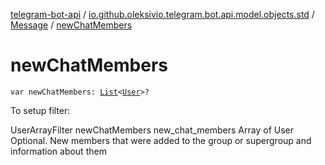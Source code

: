 [telegram-bot-api](../../index.md) / [io.github.oleksivio.telegram.bot.api.model.objects.std](../index.md) / [Message](index.md) / [newChatMembers](./new-chat-members.md)

# newChatMembers

`var newChatMembers: `[`List`](https://kotlinlang.org/api/latest/jvm/stdlib/kotlin.collections/-list/index.html)`<`[`User`](../-user/index.md)`>?`

To setup filter:

UserArrayFilter  newChatMembers new_chat_members Array of User Optional. New members that were added to the
group or supergroup and information about them

